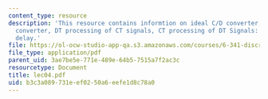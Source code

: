 ```yaml
---
content_type: resource
description: 'This resource contains informtion on ideal C/D converter, ideal D/C
  converter, DT processing of CT signals, CT processing of DT Signals: fractional
  delay.'
file: https://ol-ocw-studio-app-qa.s3.amazonaws.com/courses/6-341-discrete-time-signal-processing-fall-2005/b3c3a089731eef0250a6eefe1d8c78a0_lec04.pdf
file_type: application/pdf
parent_uid: 3ae7be5e-771e-489e-64b5-7515a7f2ac3c
resourcetype: Document
title: lec04.pdf
uid: b3c3a089-731e-ef02-50a6-eefe1d8c78a0
---
```

